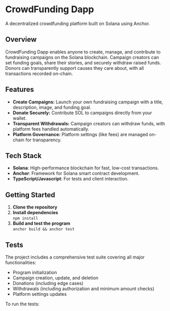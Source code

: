 # CrowdFunding Dapp

A decentralized crowdfunding platform built on Solana using Anchor.

## Overview

CrowdFunding Dapp enables anyone to create, manage, and contribute to fundraising campaigns on the Solana blockchain. Campaign creators can set funding goals, share their stories, and securely withdraw raised funds. Donors can transparently support causes they care about, with all transactions recorded on-chain.

## Features

- **Create Campaigns:** Launch your own fundraising campaign with a title, description, image, and funding goal.
- **Donate Securely:** Contribute SOL to campaigns directly from your wallet.
- **Transparent Withdrawals:** Campaign creators can withdraw funds, with platform fees handled automatically.
- **Platform Governance:** Platform settings (like fees) are managed on-chain for transparency.

## Tech Stack

- **Solana**: High-performance blockchain for fast, low-cost transactions.
- **Anchor**: Framework for Solana smart contract development.
- **TypeScript/Javascript**: For tests and client interaction.

## Getting Started

1. **Clone the repository**
2. **Install dependencies**  
   `npm install`
3. **Build and test the program**  
   `anchor build && anchor test`

## Tests

The project includes a comprehensive test suite covering all major functionalities:

- Program initialization
- Campaign creation, update, and deletion
- Donations (including edge cases)
- Withdrawals (including authorization and minimum amount checks)
- Platform settings updates

To run the tests:
